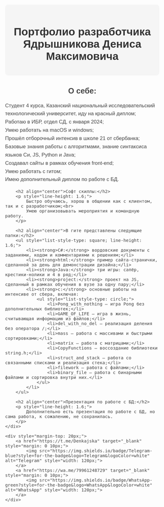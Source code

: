 <div id="header" align="center" style="background-color: #f5f5f5; padding: 20px; border-radius: 10px; max-width: 800px; margin: 0 auto;">
    <h1 style="font-family: 'Arial', sans-serif; font-size: 2.5em; color: #333;">
        Портфолио разработчика Ядрышникова Дениса Максимовича
    </h1>
</div>

<div align="center" style="font-family: 'Arial', sans-serif; font-size: 1.2em; color: #444; margin: 20px 0;">
    <div style="max-width: 800px; margin: 0 auto; text-align: left;">
        <h2 align="center">О себе:</h2>
        <p style="line-height: 1.6;">
            Студент 4 курса, Казанский национальный исследовательский технологический университет, иду на красный диплом;<br>
            Работаю в ИБР, отдел СД, с января 2024;<br>
            Умею работать на macOS и windows;<br>
            Прошёл отборочный интенсив в школе 21 от сбербанка;<br>
            Базовые знания работы с алгоритмами, знание синтаксиса языков Си, JS, Python и Java;<br>
            Создавал сайты в рамках обучения front-end;<br>
            Умею работать с гитом;<br>
            Имею дополнительный диплом по работе с БД.
        </p>

        <h2 align="center">Софт скиллы:</h2>
        <p style="line-height: 1.6;">
            Быстро обучаюсь, хорош в общении как с клиентом, так и с разработчиком;<br>
            Умею организовывать мероприятия и командную работу.
        </p>

        <h2 align="center">В гите представлены следующие папки:</h2>
        <ul style="list-style-type: square; line-height: 1.6;">
            <li><strong>C#:</strong> вордовские документы с заданиями, кодом и комментариями к решениям;</li>
            <li><strong>html:</strong> пример сайта-странички, сделанной за день для демонстрации дизайна;</li>
            <li><strong>Java:</strong> три игры: сапёр, крестики-нолики и 4 в ряд;</li>
            <li><strong>project:</strong> проект на JS, сделанный в рамках обучения в вузе за одну пару;</li>
            <li><strong>с:</strong> основные работы на интенсиве от сбера, включая:
                <ul style="list-style-type: circle;">
                    <li>Pong_with_nothing — игра Pong без дополнительных библиотек;</li>
                    <li>GAME_OF_LIFE — игра в жизнь, считывающая информацию из файлов;</li>
                    <li>del_with_no_del — реализация деления без оператора /;</li>
                    <li>mass — работа с массивами и быстрыми сортировками;</li>
                    <li>matrix — работа с матрицами;</li>
                    <li>CopyFunctions — воссоздание библиотеки string.h;</li>
                    <li>struct_and_stack — работа со связанными списками и реализация стека;</li>
                    <li>filework — работа с файлами;</li>
                    <li>binary_file — работа с бинарными файлами и сортировка внутри них.</li>
                </ul>
            </li>
        </ul>

        <h2 align="center">Презентация по работе с БД:</h2>
        <p style="line-height: 1.6;">
            Дополнительно есть презентация по работе с БД, но сама работа, к сожалению, не сохранилась.
        </p>
    </div>

    <div style="margin-top: 20px;">
        <a href="https://t.me/Denkajska" target="_blank" style="margin: 0 10px;">
            <img src="https://img.shields.io/badge/Telegram-blue?style=for-the-badge&logo=Telegram&logoColor=white" alt="Telegram" style="width: 120px;">
        </a>
        <a href="https://wa.me/79961248729" target="_blank" style="margin: 0 10px;">
            <img src="https://img.shields.io/badge/WhatsApp-green?style=for-the-badge&logo=WhatsApp&logoColor=white" alt="WhatsApp" style="width: 120px;">
        </a>
    </div>
</div>
